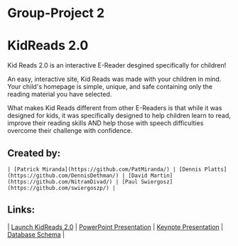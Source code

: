 # Group-Project 2

# KidReads 2.0 


Kid Reads 2.0 is an interactive E-Reader desgined specifically for children! 

An easy, interactive site, Kid Reads was made with your children in mind. Your child's
homepage is simple, unique, and safe containing only the reading material you have selected.

What makes Kid Reads different from other E-Readers is that while it was designed for kids, it was specifically designed to help children learn to read, improve their reading skills AND help those with speech difficulties overcome their challenge with confidence.


## **Created by:** #

    | [Patrick Miranda](https://github.com/PatMiranda/) | [Dennis Platts](https://github.com/DennisDethman/) | [David Martin](https://github.com/NitramDivad/) | [Paul Swiergosz](https://github.com/swiergoszp/) |

## **Links:** #

| [Launch KidReads 2.0](https://lit-wave-53497.herokuapp.com/) | 
[PowerPoint Presentation](https://drive.google.com/file/d/1aoRRfOBcJD9mqIYPRdPAHgloMAX6A7ku/view?usp=sharing) | 
[Keynote Presentation](https://drive.google.com/file/d/17O7zvfenYJqk_9NeNhcW1oVGNq4uuMAG/view?usp=sharing) |
[Database Schema](https://drive.google.com/file/d/1BOxjr4ihkzHgOXT7SXdlymQD8wmRbw5N/view?usp=sharing) |
